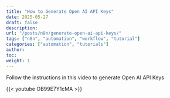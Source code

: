 ```yaml
---
title: "How to Generate Open AI API Keys"
date: 2025-05-27
draft: false
description:
url: "/posts/n8n/generate-open-ai-api-keys/"
tags: ["n8n", "automation", "workflow", "tutorial"]
categories: ["automation", "tutorials"]
author:
toc:
weight: 1
---
```

Follow the instructions in this video to generate Open AI API Keys

{{< youtube OB99E7Y1cMA >}}

